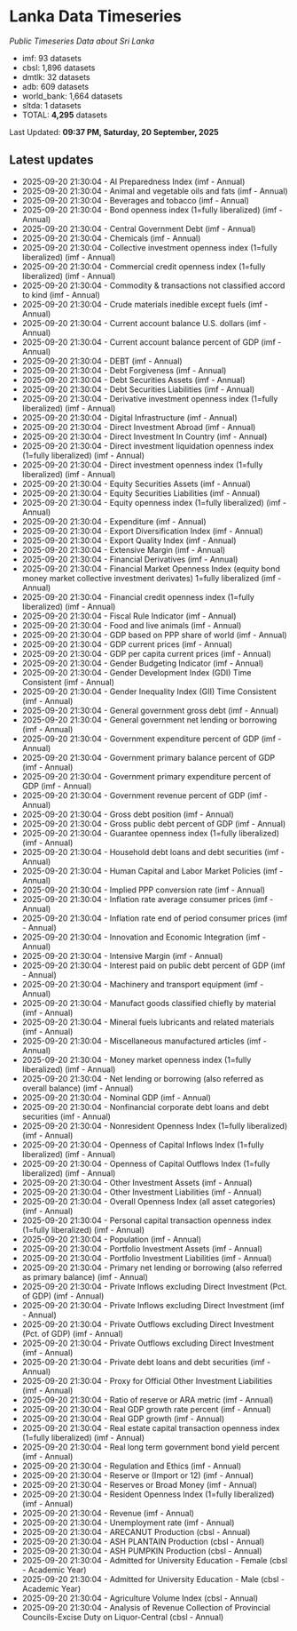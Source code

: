 # Lanka Data Timeseries
*Public Timeseries Data about Sri Lanka*

* imf: 93 datasets
* cbsl: 1,896 datasets
* dmtlk: 32 datasets
* adb: 609 datasets
* world_bank: 1,664 datasets
* sltda: 1 datasets
* TOTAL: **4,295** datasets

Last Updated: **09:37 PM, Saturday, 20 September, 2025**

## Latest updates

* 2025-09-20 21:30:04 - AI Preparedness Index (imf - Annual)
* 2025-09-20 21:30:04 - Animal and vegetable oils and fats (imf - Annual)
* 2025-09-20 21:30:04 - Beverages and tobacco (imf - Annual)
* 2025-09-20 21:30:04 - Bond openness index (1=fully liberalized) (imf - Annual)
* 2025-09-20 21:30:04 - Central Government Debt (imf - Annual)
* 2025-09-20 21:30:04 - Chemicals (imf - Annual)
* 2025-09-20 21:30:04 - Collective investment openness index (1=fully liberalized) (imf - Annual)
* 2025-09-20 21:30:04 - Commercial credit openness index (1=fully liberalized) (imf - Annual)
* 2025-09-20 21:30:04 - Commodity & transactions not classified accord to kind (imf - Annual)
* 2025-09-20 21:30:04 - Crude materials inedible except fuels (imf - Annual)
* 2025-09-20 21:30:04 - Current account balance U.S. dollars (imf - Annual)
* 2025-09-20 21:30:04 - Current account balance percent of GDP (imf - Annual)
* 2025-09-20 21:30:04 - DEBT (imf - Annual)
* 2025-09-20 21:30:04 - Debt Forgiveness (imf - Annual)
* 2025-09-20 21:30:04 - Debt Securities Assets (imf - Annual)
* 2025-09-20 21:30:04 - Debt Securities Liabilities (imf - Annual)
* 2025-09-20 21:30:04 - Derivative investment openness index (1=fully liberalized) (imf - Annual)
* 2025-09-20 21:30:04 - Digital Infrastructure (imf - Annual)
* 2025-09-20 21:30:04 - Direct Investment Abroad (imf - Annual)
* 2025-09-20 21:30:04 - Direct Investment In Country (imf - Annual)
* 2025-09-20 21:30:04 - Direct investment liquidation openness index (1=fully liberalized) (imf - Annual)
* 2025-09-20 21:30:04 - Direct investment openness index (1=fully liberalized) (imf - Annual)
* 2025-09-20 21:30:04 - Equity Securities Assets (imf - Annual)
* 2025-09-20 21:30:04 - Equity Securities Liabilities (imf - Annual)
* 2025-09-20 21:30:04 - Equity openness index (1=fully liberalized) (imf - Annual)
* 2025-09-20 21:30:04 - Expenditure (imf - Annual)
* 2025-09-20 21:30:04 - Export Diversification Index (imf - Annual)
* 2025-09-20 21:30:04 - Export Quality Index (imf - Annual)
* 2025-09-20 21:30:04 - Extensive Margin (imf - Annual)
* 2025-09-20 21:30:04 - Financial Derivatives (imf - Annual)
* 2025-09-20 21:30:04 - Financial Market Openness Index (equity bond money market collective investment derivates) 1=fully liberalized (imf - Annual)
* 2025-09-20 21:30:04 - Financial credit openness index (1=fully liberalized) (imf - Annual)
* 2025-09-20 21:30:04 - Fiscal Rule Indicator (imf - Annual)
* 2025-09-20 21:30:04 - Food and live animals (imf - Annual)
* 2025-09-20 21:30:04 - GDP based on PPP share of world (imf - Annual)
* 2025-09-20 21:30:04 - GDP current prices (imf - Annual)
* 2025-09-20 21:30:04 - GDP per capita current prices (imf - Annual)
* 2025-09-20 21:30:04 - Gender Budgeting Indicator (imf - Annual)
* 2025-09-20 21:30:04 - Gender Development Index (GDI) Time Consistent (imf - Annual)
* 2025-09-20 21:30:04 - Gender Inequality Index (GII) Time Consistent (imf - Annual)
* 2025-09-20 21:30:04 - General government gross debt (imf - Annual)
* 2025-09-20 21:30:04 - General government net lending or borrowing (imf - Annual)
* 2025-09-20 21:30:04 - Government expenditure percent of GDP (imf - Annual)
* 2025-09-20 21:30:04 - Government primary balance percent of GDP (imf - Annual)
* 2025-09-20 21:30:04 - Government primary expenditure percent of GDP (imf - Annual)
* 2025-09-20 21:30:04 - Government revenue percent of GDP (imf - Annual)
* 2025-09-20 21:30:04 - Gross debt position (imf - Annual)
* 2025-09-20 21:30:04 - Gross public debt percent of GDP (imf - Annual)
* 2025-09-20 21:30:04 - Guarantee openness index (1=fully liberalized) (imf - Annual)
* 2025-09-20 21:30:04 - Household debt loans and debt securities (imf - Annual)
* 2025-09-20 21:30:04 - Human Capital and Labor Market Policies (imf - Annual)
* 2025-09-20 21:30:04 - Implied PPP conversion rate (imf - Annual)
* 2025-09-20 21:30:04 - Inflation rate average consumer prices (imf - Annual)
* 2025-09-20 21:30:04 - Inflation rate end of period consumer prices (imf - Annual)
* 2025-09-20 21:30:04 - Innovation and Economic Integration (imf - Annual)
* 2025-09-20 21:30:04 - Intensive Margin (imf - Annual)
* 2025-09-20 21:30:04 - Interest paid on public debt percent of GDP (imf - Annual)
* 2025-09-20 21:30:04 - Machinery and transport equipment (imf - Annual)
* 2025-09-20 21:30:04 - Manufact goods classified chiefly by material (imf - Annual)
* 2025-09-20 21:30:04 - Mineral fuels lubricants and related materials (imf - Annual)
* 2025-09-20 21:30:04 - Miscellaneous manufactured articles (imf - Annual)
* 2025-09-20 21:30:04 - Money market openness index (1=fully liberalized) (imf - Annual)
* 2025-09-20 21:30:04 - Net lending or borrowing (also referred as overall balance) (imf - Annual)
* 2025-09-20 21:30:04 - Nominal GDP (imf - Annual)
* 2025-09-20 21:30:04 - Nonfinancial corporate debt loans and debt securities (imf - Annual)
* 2025-09-20 21:30:04 - Nonresident Openness Index (1=fully liberalized) (imf - Annual)
* 2025-09-20 21:30:04 - Openness of Capital Inflows Index (1=fully liberalized) (imf - Annual)
* 2025-09-20 21:30:04 - Openness of Capital Outflows Index (1=fully liberalized) (imf - Annual)
* 2025-09-20 21:30:04 - Other Investment Assets (imf - Annual)
* 2025-09-20 21:30:04 - Other Investment Liabilities (imf - Annual)
* 2025-09-20 21:30:04 - Overall Openness Index (all asset categories) (imf - Annual)
* 2025-09-20 21:30:04 - Personal capital transaction openness index (1=fully liberalized) (imf - Annual)
* 2025-09-20 21:30:04 - Population (imf - Annual)
* 2025-09-20 21:30:04 - Portfolio Investment Assets (imf - Annual)
* 2025-09-20 21:30:04 - Portfolio Investment Liabilities (imf - Annual)
* 2025-09-20 21:30:04 - Primary net lending or borrowing (also referred as primary balance) (imf - Annual)
* 2025-09-20 21:30:04 - Private Inflows excluding Direct Investment (Pct. of GDP) (imf - Annual)
* 2025-09-20 21:30:04 - Private Inflows excluding Direct Investment (imf - Annual)
* 2025-09-20 21:30:04 - Private Outflows excluding Direct Investment (Pct. of GDP) (imf - Annual)
* 2025-09-20 21:30:04 - Private Outflows excluding Direct Investment (imf - Annual)
* 2025-09-20 21:30:04 - Private debt loans and debt securities (imf - Annual)
* 2025-09-20 21:30:04 - Proxy for Official Other Investment Liabilities (imf - Annual)
* 2025-09-20 21:30:04 - Ratio of reserve or ARA metric (imf - Annual)
* 2025-09-20 21:30:04 - Real GDP growth rate percent (imf - Annual)
* 2025-09-20 21:30:04 - Real GDP growth (imf - Annual)
* 2025-09-20 21:30:04 - Real estate capital transaction openness index (1=fully liberalized) (imf - Annual)
* 2025-09-20 21:30:04 - Real long term government bond yield percent (imf - Annual)
* 2025-09-20 21:30:04 - Regulation and Ethics (imf - Annual)
* 2025-09-20 21:30:04 - Reserve or (Import or 12) (imf - Annual)
* 2025-09-20 21:30:04 - Reserves or Broad Money (imf - Annual)
* 2025-09-20 21:30:04 - Resident Openness Index (1=fully liberalized) (imf - Annual)
* 2025-09-20 21:30:04 - Revenue (imf - Annual)
* 2025-09-20 21:30:04 - Unemployment rate (imf - Annual)
* 2025-09-20 21:30:04 - ARECANUT Production (cbsl - Annual)
* 2025-09-20 21:30:04 - ASH PLANTAIN Production (cbsl - Annual)
* 2025-09-20 21:30:04 - ASH PUMPKIN Production (cbsl - Annual)
* 2025-09-20 21:30:04 - Admitted for University Education - Female (cbsl - Academic Year)
* 2025-09-20 21:30:04 - Admitted for University Education - Male (cbsl - Academic Year)
* 2025-09-20 21:30:04 - Agriculture Volume Index (cbsl - Annual)
* 2025-09-20 21:30:04 - Analysis of Revenue Collection of Provincial Councils-Excise Duty on Liquor-Central (cbsl - Annual)
